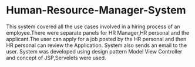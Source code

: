 # Human-Resource-Manager-System

This system covered all the use cases involved in a hiring process of an employee.There were separate panels for HR Manager,HR personal and
the applicant.The user can apply for a job posted by the HR personal and then HR personal can review the Application. System also sends an email
to the user. System was developed using design pattern Model View Controller and concept of JSP,Servelets were used.
